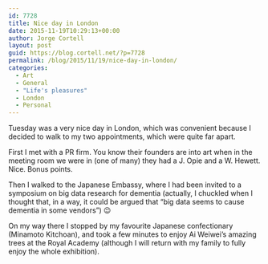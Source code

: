 ```yaml
---
id: 7728
title: Nice day in London
date: 2015-11-19T10:29:13+00:00
author: Jorge Cortell
layout: post
guid: https://blog.cortell.net/?p=7728
permalink: /blog/2015/11/19/nice-day-in-london/
categories:
  - Art
  - General
  - "Life's pleasures"
  - London
  - Personal
---
```


  
Tuesday was a very nice day in London, which was convenient because I decided to walk to my two appointments, which were quite far apart.

First I met with a PR firm. You know their founders are into art when in the meeting room we were in (one of many) they had a J. Opie and a W. Hewett. Nice. Bonus points.

Then I walked to the Japanese Embassy, where I had been invited to a symposium on big data research for dementia (actually, I chuckled when I thought that, in a way, it could be argued that “big data seems to cause dementia in some vendors”) 😉

On my way there I stopped by my favourite Japanese confectionary (Minamoto Kitchoan), and took a few minutes to enjoy Ai Weiwei’s amazing trees at the Royal Academy (although I will return with my family to fully enjoy the whole exhibition).